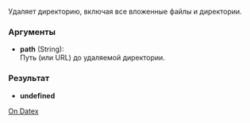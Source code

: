 Удаляет директорию, включая все вложенные файлы и директории.

### Аргументы
- **path** (String):  
    Путь (или URL) до удаляемой директории.

### Результат
- **undefined**

[On Datex](http://docs.datex.ru/article.htm?id=5620250451197911765)